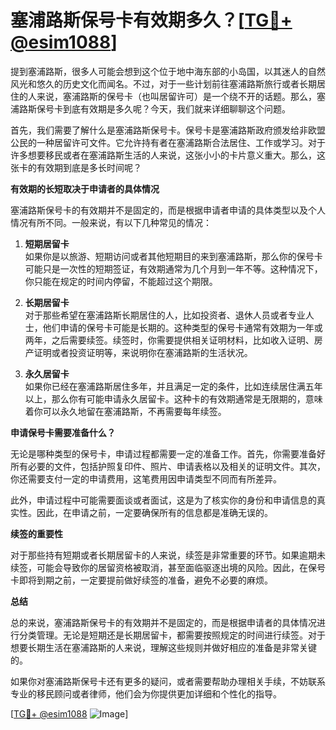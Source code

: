 # 塞浦路斯保号卡有效期多久？[[TG💪+ @esim1088](https://t.me/s/esim1088)]

提到塞浦路斯，很多人可能会想到这个位于地中海东部的小岛国，以其迷人的自然风光和悠久的历史文化而闻名。不过，对于一些计划前往塞浦路斯旅行或者长期居住的人来说，塞浦路斯的保号卡（也叫居留许可）是一个绕不开的话题。那么，塞浦路斯保号卡到底有效期是多久呢？今天，我们就来详细聊聊这个问题。

首先，我们需要了解什么是塞浦路斯保号卡。保号卡是塞浦路斯政府颁发给非欧盟公民的一种居留许可文件。它允许持有者在塞浦路斯合法居住、工作或学习。对于许多想要移民或者在塞浦路斯生活的人来说，这张小小的卡片意义重大。那么，这张卡的有效期到底是多长时间呢？

**有效期的长短取决于申请者的具体情况**

塞浦路斯保号卡的有效期并不是固定的，而是根据申请者申请的具体类型以及个人情况有所不同。一般来说，有以下几种常见的情况：

1. **短期居留卡**  
   如果你是以旅游、短期访问或者其他短期目的来到塞浦路斯，那么你的保号卡可能只是一次性的短期签证，有效期通常为几个月到一年不等。这种情况下，你只能在规定的时间内停留，不能超过这个期限。

2. **长期居留卡**  
   对于那些希望在塞浦路斯长期居住的人，比如投资者、退休人员或者专业人士，他们申请的保号卡可能是长期的。这种类型的保号卡通常有效期为一年或两年，之后需要续签。续签时，你需要提供相关证明材料，比如收入证明、房产证明或者投资证明等，来说明你在塞浦路斯的生活状况。

3. **永久居留卡**  
   如果你已经在塞浦路斯居住多年，并且满足一定的条件，比如连续居住满五年以上，那么你有可能申请永久居留卡。这种卡的有效期通常是无限期的，意味着你可以永久地留在塞浦路斯，不再需要每年续签。

**申请保号卡需要准备什么？**

无论是哪种类型的保号卡，申请过程都需要一定的准备工作。首先，你需要准备好所有必要的文件，包括护照复印件、照片、申请表格以及相关的证明文件。其次，你还需要支付一定的申请费用，这笔费用因申请类型不同而有所差异。

此外，申请过程中可能需要面谈或者面试，这是为了核实你的身份和申请信息的真实性。因此，在申请之前，一定要确保所有的信息都是准确无误的。

**续签的重要性**

对于那些持有短期或者长期居留卡的人来说，续签是非常重要的环节。如果逾期未续签，可能会导致你的居留资格被取消，甚至面临驱逐出境的风险。因此，在保号卡即将到期之前，一定要提前做好续签的准备，避免不必要的麻烦。

**总结**

总的来说，塞浦路斯保号卡的有效期并不是固定的，而是根据申请者的具体情况进行分类管理。无论是短期还是长期居留卡，都需要按照规定的时间进行续签。对于想要长期生活在塞浦路斯的人来说，理解这些规则并做好相应的准备是非常关键的。

如果你对塞浦路斯保号卡还有更多的疑问，或者需要帮助办理相关手续，不妨联系专业的移民顾问或者律师，他们会为你提供更加详细和个性化的指导。

[[TG💪+ @esim1088](https://t.me/s/esim1088) ![Image](https://i.postimg.cc/4NQfJmqS/Snipaste-2025-05-13-00-14-12.png)]